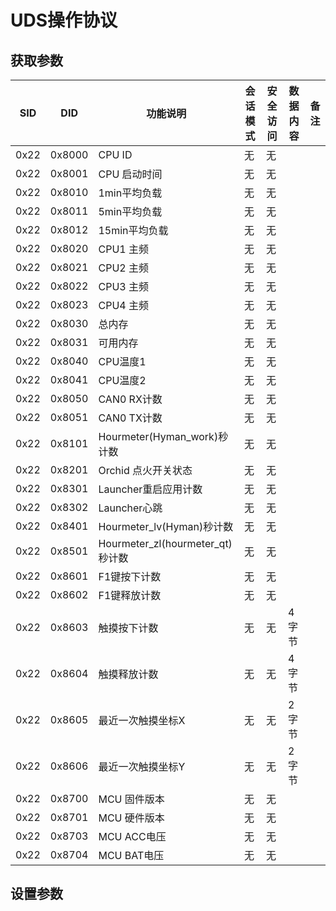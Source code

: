 
# UDS操作协议

## 获取参数

|SID|DID|功能说明|会话模式|安全访问|数据内容 |备注 |
|--|--|--|--|--|--|--|
|0x22| 0x8000 | CPU ID | 无  | 无 | | |
|0x22| 0x8001 | CPU 启动时间 | 无  | 无 | | |
|0x22| 0x8010 | 1min平均负载 | 无  | 无 | | |
|0x22| 0x8011 | 5min平均负载 | 无  | 无 | | |
|0x22| 0x8012 | 15min平均负载 | 无  | 无 | | |
|0x22| 0x8020 | CPU1 主频| 无  | 无 | | |
|0x22| 0x8021 | CPU2 主频| 无  | 无 | | |
|0x22| 0x8022 | CPU3 主频| 无  | 无 | | |
|0x22| 0x8023 | CPU4 主频| 无  | 无 | | |
|0x22| 0x8030 | 总内存 | 无  | 无 | | |
|0x22| 0x8031 | 可用内存| 无  | 无 | | |
|0x22| 0x8040 | CPU温度1 | 无  | 无 | | |
|0x22| 0x8041 | CPU温度2 | 无  | 无 | | |
|0x22| 0x8050 | CAN0 RX计数 | 无  | 无 | | |
|0x22| 0x8051 | CAN0 TX计数 | 无  | 无 | | |
|0x22| 0x8101 | Hourmeter(Hyman_work)秒计数 | 无  | 无 | | |
|0x22| 0x8201 | Orchid 点火开关状态| 无  | 无 | | |
|0x22| 0x8301 | Launcher重启应用计数 | 无  | 无 | | |
|0x22| 0x8302 | Launcher心跳 | 无  | 无 | | |
|0x22| 0x8401 | Hourmeter_lv(Hyman)秒计数 | 无  | 无 | | |
|0x22| 0x8501 | Hourmeter_zl(hourmeter_qt)秒计数 | 无  | 无 | | |
|0x22| 0x8601 | F1键按下计数 | 无  | 无 | | |
|0x22| 0x8602 | F1键释放计数 | 无  | 无 | | |
|0x22| 0x8603 | 触摸按下计数 | 无  | 无 | 4字节| |
|0x22| 0x8604 | 触摸释放计数 | 无  | 无 | 4字节| |
|0x22| 0x8605 | 最近一次触摸坐标X | 无  | 无 |2字节| |
|0x22| 0x8606 | 最近一次触摸坐标Y | 无  | 无 |2字节| |
|0x22| 0x8700 | MCU 固件版本 | 无  | 无 | | |
|0x22| 0x8701 | MCU 硬件版本 | 无  | 无 | | |
|0x22| 0x8703 | MCU ACC电压 | 无  | 无 | | |
|0x22| 0x8704 | MCU BAT电压 | 无  | 无 | | |

## 设置参数